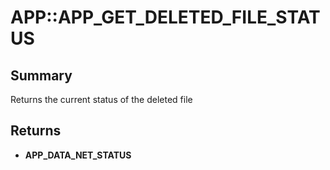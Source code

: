 # APP::APP_GET_DELETED_FILE_STATUS

## Summary
Returns the current status of the deleted file

## Returns
* **APP_DATA_NET_STATUS**